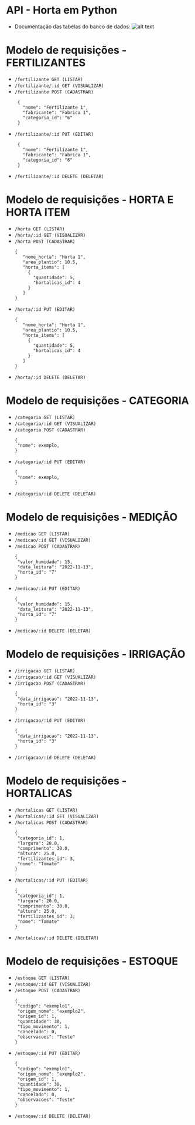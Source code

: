 # API - Horta em Python

- Documentação das tabelas do banco de dados:
![alt text](https://saerp-geral.s3.sa-east-1.amazonaws.com/public/chamados/446491e37c0fd85781ad88121.jpeg)


# Modelo de requisições - FERTILIZANTES
- ```/fertilizante GET (LISTAR)```
- ```/fertilizante/:id GET (VISUALIZAR)```
- ```/fertilizante POST (CADASTRAR)```
     ```
      {
        "nome": "Fertilizante 1",
        "fabricante": "Fabrica 1",
        "categoria_id": "6"
      }
     ```
- ```/fertilizante/:id PUT (EDITAR)```
     ```
      {
        "nome": "Fertilizante 1",
        "fabricante": "Fabrica 1",
        "categoria_id": "6"
      }
     ```
- ```/fertilizante/:id DELETE (DELETAR)```

# Modelo de requisições - HORTA E HORTA ITEM
- ```/horta GET (LISTAR)```
- ```/horta/:id GET (VISUALIZAR)```
- ```/horta POST (CADASTRAR)```
     ```
     {
        "nome_horta": "Horta 1",
        "area_plantio": 10.5,
        "horta_items": [
          {
            "quantidade": 5,
            "hortalicas_id": 4
          }
        ]
    }
     ```
- ```/horta/:id PUT (EDITAR)```
     ```
     {
        "nome_horta": "Horta 1",
        "area_plantio": 10.5,
        "horta_items": [
          {
            "quantidade": 5,
            "hortalicas_id": 4
          }
        ]
    }
     ```
- ```/horta/:id DELETE (DELETAR)```

# Modelo de requisições - CATEGORIA
- ```/categoria GET (LISTAR)```
- ```/categoria/:id GET (VISUALIZAR)```
- ```/categoria POST (CADASTRAR)```
     ```
    {
      "nome": exemplo,
    }
     ```
- ```/categoria/:id PUT (EDITAR)```
     ```
    {
      "nome": exemplo,
    }
     ```
- ```/categoria/:id DELETE (DELETAR)```

# Modelo de requisições - MEDIÇÃO
- ```/medicao GET (LISTAR)```
- ```/medicao/:id GET (VISUALIZAR)```
- ```/medicao POST (CADASTRAR)```
     ```
    {
      "valor_humidade": 15,
      "data_leitura": "2022-11-13",
      "horta_id": "7"
    }
     ```
- ```/medicao/:id PUT (EDITAR)```
     ```
    {
      "valor_humidade": 15,
      "data_leitura": "2022-11-13",
      "horta_id": "7"
    }
     ```
- ```/medicao/:id DELETE (DELETAR)```

# Modelo de requisições - IRRIGAÇÃO
- ```/irrigacao GET (LISTAR)```
- ```/irrigacao/:id GET (VISUALIZAR)```
- ```/irrigacao POST (CADASTRAR)```
     ```
    {
      "data_irrigacao": "2022-11-13",
      "horta_id": "3"
    }
     ```
- ```/irrigacao/:id PUT (EDITAR)```
     ```
    {
      "data_irrigacao": "2022-11-13",
      "horta_id": "3"
    }
     ```
- ```/irrigacao/:id DELETE (DELETAR)```

# Modelo de requisições - HORTALICAS
- ```/hortalicas GET (LISTAR)```
- ```/hortalicas/:id GET (VISUALIZAR)```
- ```/hortalicas POST (CADASTRAR)```
     ```
    {
      "categoria_id": 1,
      "largura": 20.0,
      "comprimento": 30.0,
      "altura": 25.0,
      "fertilizantes_id": 3,
      "nome": "Tomate"
    }
     ```
- ```/hortalicas/:id PUT (EDITAR)```
     ```
    {
      "categoria_id": 1,
      "largura": 20.0,
      "comprimento": 30.0,
      "altura": 25.0,
      "fertilizantes_id": 3,
      "nome": "Tomate"
    }
     ```
- ```/hortalicas/:id DELETE (DELETAR)```

# Modelo de requisições - ESTOQUE
- ```/estoque GET (LISTAR)```
- ```/estoque/:id GET (VISUALIZAR)```
- ```/estoque POST (CADASTRAR)```
     ```
    {
      "codigo": "exemplo1",
      "origem_nome": "exemplo2",
      "origem_id": 1,
      "quantidade": 30,
      "tipo_movimento": 1,
      "cancelado": 0,
      "observacoes": "Teste"
    }
     ```
- ```/estoque/:id PUT (EDITAR)```
     ```
    {
      "codigo": "exemplo1",
      "origem_nome": "exemplo2",
      "origem_id": 1,
      "quantidade": 30,
      "tipo_movimento": 1,
      "cancelado": 0,
      "observacoes": "Teste"
    }
     ```
- ```/estoque/:id DELETE (DELETAR)```
